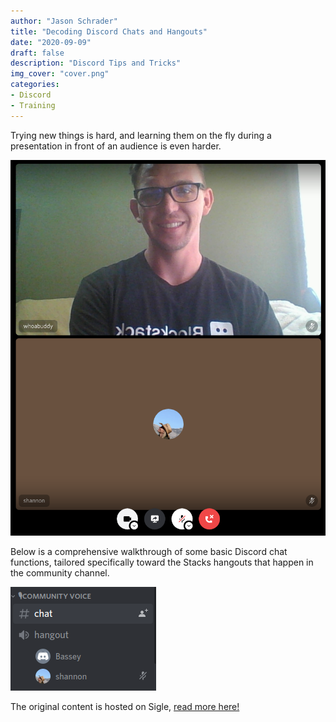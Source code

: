 ```yaml
---
author: "Jason Schrader"
title: "Decoding Discord Chats and Hangouts"
date: "2020-09-09"
draft: false
description: "Discord Tips and Tricks"
img_cover: "cover.png"
categories:
- Discord
- Training
---
```


Trying new things is hard, and learning them on the fly during a presentation in front of an audience is even harder.

![Video Sharing Screenshot](20200910_007_Selection.png "Video Sharing Screenshot Title")

Below is a comprehensive walkthrough of some basic Discord chat functions, tailored specifically toward the Stacks hangouts that happen in the community channel.

![Community Voice Channel](20200910_001_Selection.png "Community Voice Channel Title")

The original content is hosted on Sigle, [read more here!](https://app.sigle.io/whoabuddy.id.blockstack/IFT64oGIRG6yvFF4LB0UW)